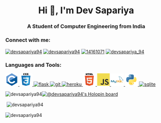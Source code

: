 <h1 align="center">Hi 👋, I'm Dev Sapariya</h1>
<h3 align="center">A Student of Computer Engineering from India</h3>


<h3 align="left">Connect with me:</h3>
<p align="left">
<a href="https://twitter.com/devsapariya94" target="blank"><img align="center" src="https://raw.githubusercontent.com/rahuldkjain/github-profile-readme-generator/master/src/images/icons/Social/twitter.svg" alt="devsapariya94" height="30" width="40" /></a>
<a href="https://linkedin.com/in/devsapariya94" target="blank"><img align="center" src="https://raw.githubusercontent.com/rahuldkjain/github-profile-readme-generator/master/src/images/icons/Social/linked-in-alt.svg" alt="devsapariya94" height="30" width="40" /></a>
<a href="https://stackoverflow.com/users/14161071" target="blank"><img align="center" src="https://raw.githubusercontent.com/rahuldkjain/github-profile-readme-generator/master/src/images/icons/Social/stack-overflow.svg" alt="14161071" height="30" width="40" /></a>
<a href="https://www.codechef.com/users/devsapariya_94" target="blank"><img align="center" src="https://cdn.jsdelivr.net/npm/simple-icons@3.1.0/icons/codechef.svg" alt="devsapariya_94" height="30" width="40" /></a>
</p>

<h3 align="left">Languages and Tools:</h3>
<p align="left"> <a href="https://www.cprogramming.com/" target="_blank" rel="noreferrer"> <img src="https://raw.githubusercontent.com/devicons/devicon/master/icons/c/c-original.svg" alt="c" width="40" height="40"/> </a> <a href="https://www.w3schools.com/css/" target="_blank" rel="noreferrer"> <img src="https://raw.githubusercontent.com/devicons/devicon/master/icons/css3/css3-original-wordmark.svg" alt="css3" width="40" height="40"/> </a> <a href="https://flask.palletsprojects.com/" target="_blank" rel="noreferrer"> <img src="https://www.vectorlogo.zone/logos/pocoo_flask/pocoo_flask-icon.svg" alt="flask" width="40" height="40"/> </a> <a href="https://git-scm.com/" target="_blank" rel="noreferrer"> <img src="https://www.vectorlogo.zone/logos/git-scm/git-scm-icon.svg" alt="git" width="40" height="40"/> </a> <a href="https://heroku.com" target="_blank" rel="noreferrer"> <img src="https://www.vectorlogo.zone/logos/heroku/heroku-icon.svg" alt="heroku" width="40" height="40"/> </a> <a href="https://www.w3.org/html/" target="_blank" rel="noreferrer"> <img src="https://raw.githubusercontent.com/devicons/devicon/master/icons/html5/html5-original-wordmark.svg" alt="html5" width="40" height="40"/> </a> <a href="https://developer.mozilla.org/en-US/docs/Web/JavaScript" target="_blank" rel="noreferrer"> <img src="https://raw.githubusercontent.com/devicons/devicon/master/icons/javascript/javascript-original.svg" alt="javascript" width="40" height="40"/> </a> <a href="https://www.mysql.com/" target="_blank" rel="noreferrer"> <img src="https://raw.githubusercontent.com/devicons/devicon/master/icons/mysql/mysql-original-wordmark.svg" alt="mysql" width="40" height="40"/> </a> <a href="https://www.python.org" target="_blank" rel="noreferrer"> <img src="https://raw.githubusercontent.com/devicons/devicon/master/icons/python/python-original.svg" alt="python" width="40" height="40"/> </a> <a href="https://www.sqlite.org/" target="_blank" rel="noreferrer"> <img src="https://www.vectorlogo.zone/logos/sqlite/sqlite-icon.svg" alt="sqlite" width="40" height="40"/> </a> </p>

<p><img align="left" src="https://github-readme-stats.vercel.app/api/top-langs?username=devsapariya94&show_icons=true&locale=en&layout=compact" alt="devsapariya94" /></p>

[![@devsapariya94's Holopin board](https://holopin.me/devsapariya94)](https://holopin.io/@devsapariya94)

<p>&nbsp;<img align="center" src="https://github-readme-stats.vercel.app/api?username=devsapariya94&show_icons=true&locale=en" alt="devsapariya94" /></p>

<p><img align="center" src="https://github-readme-streak-stats.herokuapp.com/?user=devsapariya94&" alt="devsapariya94" /></p>
